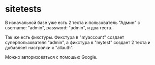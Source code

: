 # sitetests


В изначальной базе уже есть 2 теста и пользователь "Админ" с username: "admin", password: "admin", и два теста.

Так же есть фикстуры. Фикстура в "myaccount" создает суперпользователя "admin", а фикстура в "mytest" создает 2 теста и добавляет настройки к "allauth".


Можно авторизоваться с помощью Google. 

